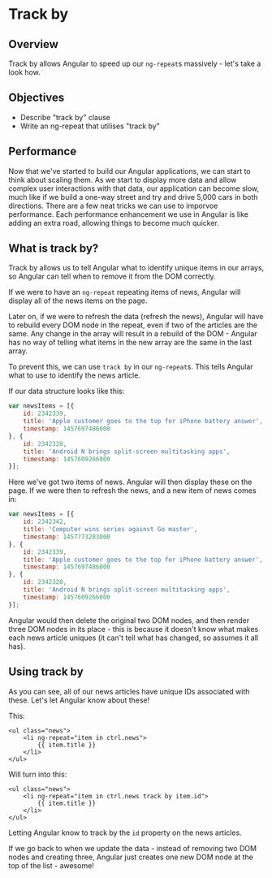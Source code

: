 # Track by

## Overview

Track by allows Angular to speed up our `ng-repeat`s massively - let's take a look how.

## Objectives

- Describe "track by" clause
- Write an ng-repeat that utilises "track by"

## Performance

Now that we've started to build our Angular applications, we can start to think about scaling them. As we start to display more data and allow complex user interactions with that data, our application can become slow, much like if we build a one-way street and try and drive 5,000 cars in both directions. There are a few neat tricks we can use to imporvoe performance.  Each performance enhancement we use in Angular is like adding an extra road, allowing things to become much quicker.

## What is track by?

Track by allows us to tell Angular what to identify unique items in our arrays, so Angular can tell when to remove it from the DOM correctly.

If we were to have an `ng-repeat` repeating items of news, Angular will display all of the news items on the page.

Later on, if we were to refresh the data (refresh the news), Angular will have to rebuild every DOM node in the repeat, even if two of the articles are the same. Any change in the array will result in a rebuild of the DOM - Angular has no way of telling what items in the new array are the same in the last array.

To prevent this, we can use `track by` in our `ng-repeat`s. This tells Angular what to use to identify the news article.

If our data structure looks like this:

```js
var newsItems = [{
	id: 2342339,
	title: 'Apple customer goes to the top for iPhone battery answer',
	timestamp: 1457697486000
}, {
	id: 2342320,
	title: 'Android N brings split-screen multitasking apps',
	timestamp: 1457609266000
}];
```

Here we've got two items of news. Angular will then display these on the page. If we were then to refresh the news, and a new item of news comes in:

```js
var newsItems = [{
	id: 2342342,
	title: 'Computer wins series against Go master',
	timestamp: 1457773283000
}, {
	id: 2342339,
	title: 'Apple customer goes to the top for iPhone battery answer',
	timestamp: 1457697486000
}, {
	id: 2342320,
	title: 'Android N brings split-screen multitasking apps',
	timestamp: 1457609266000
}];
```

Angular would then delete the original two DOM nodes, and then render three DOM nodes in its place - this is because it doesn't know what makes each news article uniques (it can't tell what has changed, so assumes it all has).

## Using track by

As you can see, all of our news articles have unique IDs associated with these. Let's let Angular know about these!

This:

```
<ul class="news">
	<li ng-repeat="item in ctrl.news">
		{{ item.title }}
	</li>
</ul>
```

Will turn into this:

```
<ul class="news">
	<li ng-repeat="item in ctrl.news track by item.id">
		{{ item.title }}
	</li>
</ul>
```

Letting Angular know to track by the `id` property on the news articles.

If we go back to when we update the data - instead of removing two DOM nodes and creating three, Angular just creates one new DOM node at the top of the list - awesome!
